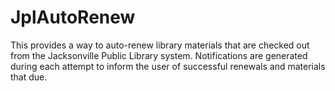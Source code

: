 # JplAutoRenew
This provides a way to auto-renew library materials that are checked out from the Jacksonville Public Library system.  Notifications are generated during each attempt to inform the user of successful renewals and materials that due.